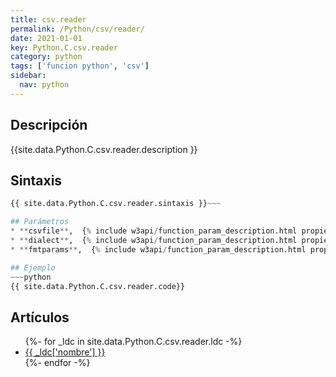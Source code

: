 ```yaml
---
title: csv.reader
permalink: /Python/csv/reader/
date: 2021-01-01
key: Python.C.csv.reader
category: python
tags: ['funcion python', 'csv']
sidebar: 
  nav: python
---
```


## Descripción
{{site.data.Python.C.csv.reader.description }}

## Sintaxis
~~~python
{{ site.data.Python.C.csv.reader.sintaxis }}~~~

## Parámetros
* **csvfile**,  {% include w3api/function_param_description.html propiedad=site.data.Python.C.csv.reader valor="csvfile" %}
* **dialect**,  {% include w3api/function_param_description.html propiedad=site.data.Python.C.csv.reader valor="dialect" %}
* **fmtparams**,  {% include w3api/function_param_description.html propiedad=site.data.Python.C.csv.reader valor="fmtparams" %}

## Ejemplo
~~~python
{{ site.data.Python.C.csv.reader.code}}
~~~

## Artículos
<ul>
{%- for _ldc in site.data.Python.C.csv.reader.ldc -%}
   <li>
       <a href="{{_ldc['url'] }}">{{ _ldc['nombre'] }}</a>
   </li>
{%- endfor -%}
</ul>
